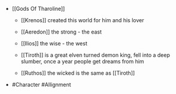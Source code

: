 
 - [[Gods Of Tharoline]] 

	 - [[Krenos]] created this world for him and his lover

	 - [[Aeredon]] the strong - the east

	 - [[Ilios]] the wise - the west

	 - [[Tiroth]] is a great elven turned demon king, fell into a deep slumber, once a year people get dreams from him

	 - [[Ruthos]] the wicked is the same as [[Tiroth]] 
 - #Character #Allignment
